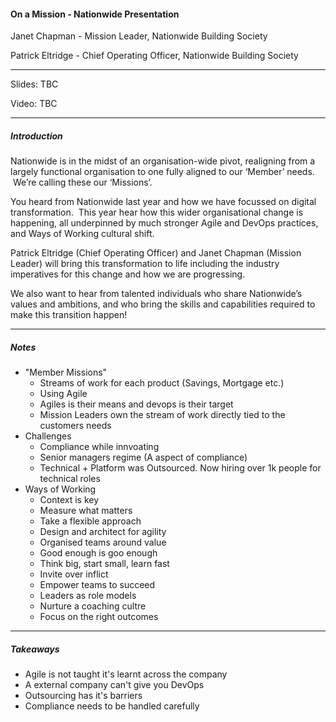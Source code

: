 #### On a Mission - Nationwide Presentation

Janet Chapman - Mission Leader, Nationwide Building Society

Patrick Eltridge - Chief Operating Officer, Nationwide Building Society

---

Slides: TBC

Video: TBC

---

##### Introduction

Nationwide is in the midst of an organisation-wide pivot, realigning from a largely functional organisation to one fully aligned to our ‘Member’ needs.  We’re calling these our ‘Missions’.  

You heard from Nationwide last year and how we have focussed on digital transformation.  This year hear how this wider organisational change is happening, all underpinned by much stronger Agile and DevOps practices, and Ways of Working cultural shift.  

Patrick Eltridge (Chief Operating Officer) and Janet Chapman (Mission Leader) will bring this transformation to life including the industry imperatives for this change and how we are progressing.  

We also want to hear from talented individuals who share Nationwide’s values and ambitions, and who bring the skills and capabilities required to make this transition happen!

---

##### Notes

- "Member Missions"
  - Streams of work for each product (Savings, Mortgage etc.)
  - Using Agile
  - Agiles is their means and devops is their target
  - Mission Leaders own the stream of work directly tied to the customers needs
- Challenges
  - Compliance while innvoating
  - Senior managers regime (A aspect of compliance)
  - Technical + Platform was Outsourced. Now hiring over 1k people for technical roles
- Ways of Working
  - Context is key
  - Measure what matters
  - Take a flexible approach
  - Design and architect for agility
  - Organised teams around value
  - Good enough is goo enough
  - Think big, start small, learn fast
  - Invite over inflict
  - Empower teams to succeed
  - Leaders as role models
  - Nurture a coaching cultre
  - Focus on the right outcomes

---

##### Takeaways

- Agile is not taught it's learnt across the company
- A external company can't give you DevOps
- Outsourcing has it's barriers
- Compliance needs to be handled carefully
